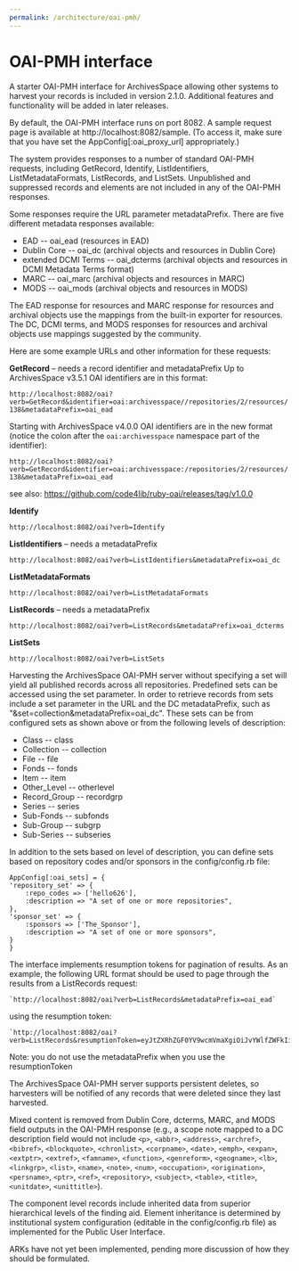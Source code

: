 ```yaml
---
permalink: /architecture/oai-pmh/
---
```


# OAI-PMH interface

A starter OAI-PMH interface for ArchivesSpace allowing other systems to harvest
your records is included in version 2.1.0. Additional features and functionality
will be added in later releases.

By default, the OAI-PMH interface runs on port 8082. A sample request page is
available at http://localhost:8082/sample. (To access it, make sure that you
have set the AppConfig[:oai_proxy_url] appropriately.)

The system provides responses to a number of standard OAI-PMH requests,
including GetRecord, Identify, ListIdentifiers, ListMetadataFormats,
ListRecords, and ListSets. Unpublished and suppressed records and elements are
not included in any of the OAI-PMH responses.

Some responses require the URL parameter metadataPrefix. There are five
different metadata responses available:

* EAD -- oai_ead (resources in EAD)
* Dublin Core -- oai_dc (archival objects and resources in Dublin Core)
* extended DCMI Terms -- oai_dcterms (archival objects and resources in DCMI Metadata Terms format)
* MARC -- oai_marc (archival objects and resources in MARC)
* MODS -- oai_mods (archival objects and resources in MODS)

The EAD response for resources and MARC response for resources and archival
objects use the mappings from the built-in exporter for resources. The DC,
DCMI terms, and MODS responses for resources and archival objects use mappings
suggested by the community.

Here are some example URLs and other information for these requests:

**GetRecord** – needs a record identifier and metadataPrefix
  Up to ArchivesSpace v3.5.1 OAI identifiers are in this format:

  ```http://localhost:8082/oai?verb=GetRecord&identifier=oai:archivesspace//repositories/2/resources/138&metadataPrefix=oai_ead```

  Starting with ArchivesSpace v4.0.0 OAI identifiers are in the new format (notice the colon after the `oai:archivesspace` namespace part of the identifier):

  `http://localhost:8082/oai?verb=GetRecord&identifier=oai:archivesspace:/repositories/2/resources/138&metadataPrefix=oai_ead`

  see also: https://github.com/code4lib/ruby-oai/releases/tag/v1.0.0

**Identify**

  `http://localhost:8082/oai?verb=Identify`

**ListIdentifiers** – needs a metadataPrefix

  `http://localhost:8082/oai?verb=ListIdentifiers&metadataPrefix=oai_dc`

**ListMetadataFormats**

  `http://localhost:8082/oai?verb=ListMetadataFormats`

**ListRecords** – needs a metadataPrefix

  `http://localhost:8082/oai?verb=ListRecords&metadataPrefix=oai_dcterms`

**ListSets**

  `http://localhost:8082/oai?verb=ListSets`

Harvesting the ArchivesSpace OAI-PMH server without specifying a set will yield
all published records across all repositories.
Predefined sets can be accessed using the set parameter. In order to retrieve
records from sets include a set parameter in the URL and the DC metadataPrefix,
such as "&set=collection&metadataPrefix=oai_dc". These sets can be from
configured sets as shown above or from the following levels of description:

* Class -- class
* Collection -- collection
* File -- file
* Fonds -- fonds
* Item -- item
* Other_Level -- otherlevel
* Record_Group -- recordgrp
* Series -- series
* Sub-Fonds -- subfonds
* Sub-Group -- subgrp
* Sub-Series -- subseries

In addition to the sets based on level of description, you can define sets
based on repository codes and/or sponsors in the config/config.rb file:

    AppConfig[:oai_sets] = {
    'repository_set' => {
        :repo_codes => ['hello626'],
        :description => "A set of one or more repositories",
    },
    'sponsor_set' => {
        :sponsors => ['The_Sponsor'],
        :description => "A set of one or more sponsors",
    }
    }

The interface implements resumption tokens for pagination of results. As an
example, the following URL format should be used to page through the results
from a ListRecords request:

    `http://localhost:8082/oai?verb=ListRecords&metadataPrefix=oai_ead`

using the resumption token:

    `http://localhost:8082/oai?verb=ListRecords&resumptionToken=eyJtZXRhZGF0YV9wcmVmaXgiOiJvYWlfZWFkIiwiZnJvbSI6IjE5NzAtMDEtMDEgMDA6MDA6MDAgVVRDIiwidW50aWwiOiIyMDE3LTA3LTA2IDE3OjEwOjQxIFVUQyIsInN0YXRlIjoicHJvZHVjaW5nX3JlY29yZHMiLCJsYXN0X2RlbGV0ZV9pZCI6MCwicmVtYWluaW5nX3R5cGVzIjp7IlJlc291cmNlIjoxfSwiaXNzdWVfdGltZSI6MTQ5OTM2MTA0Mjc0OX0=`

Note: you do not use the metadataPrefix when you use the resumptionToken

The ArchivesSpace OAI-PMH server supports persistent deletes, so harvesters
will be notified of any records that were deleted since
they last harvested.

Mixed content is removed from Dublin Core, dcterms, MARC, and MODS field outputs
in the OAI-PMH response (e.g., a scope note mapped to a DC description field
  would not include `<p>`, `<abbr>`, `<address>`, `<archref>`, `<bibref>`, `<blockquote>`,
  `<chronlist>`, `<corpname>`, `<date>`, `<emph>`, `<expan>`, `<extptr>`, `<extref>`,
  `<famname>`, `<function>`, `<genreform>`, `<geogname>`, `<lb>`, `<linkgrp>`, `<list>`,
  `<name>`, `<note>`, `<num>`, `<occupation>`, `<origination>`, `<persname>`, `<ptr>`, `<ref>`, `<repository>`, `<subject>`, `<table>`, `<title>`, `<unitdate>`, `<unittitle>`).

The component level records include inherited data from superior hierarchical
levels of the finding aid. Element inheritance is determined by institutional
system configuration (editable in the config/config.rb file) as implemented for
the Public User Interface.

ARKs have not yet been implemented, pending more discussion of how they should
be formulated.
